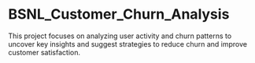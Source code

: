 # BSNL_Customer_Churn_Analysis
 This project focuses on analyzing user activity and churn patterns to uncover key insights and suggest strategies to reduce churn and improve customer satisfaction.

